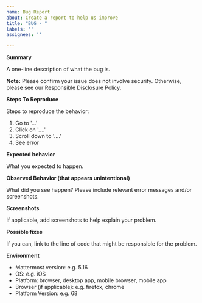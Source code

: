 ```yaml
---
name: Bug Report
about: Create a report to help us improve
title: "BUG - "
labels: ''
assignees: ''

---
```


**Summary**

A one-line description of what the bug is.

**Note:** Please confirm your issue does not involve security. Otherwise, please see our Responsible Disclosure Policy.


**Steps To Reproduce**

Steps to reproduce the behavior:
1. Go to '...'
2. Click on '....'
3. Scroll down to '....'
4. See error

**Expected behavior**

What you expected to happen.

**Observed Behavior (that appears unintentional)**

What did you see happen? Please include relevant error messages and/or screenshots.

**Screenshots**

If applicable, add screenshots to help explain your problem.

**Possible fixes**

If you can, link to the line of code that might be responsible for the problem.

**Environment**
-  Mattermost version: e.g. 5.16
-  OS: e.g. iOS
-  Platform: browser, desktop app, mobile browser, mobile app
-  Browser (if applicable): e.g. firefox, chrome
-  Platform Version: e.g. 68
